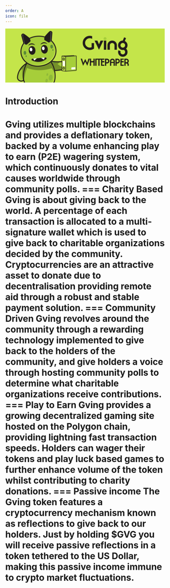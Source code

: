 ```yaml
---
order: A
icon: file
---
```

![](whitepaper.png)
# Introduction 
Gving utilizes multiple blockchains and provides a deflationary token, backed by a volume enhancing play to earn (P2E) wagering system, which continuously donates to vital causes worldwide through community polls.
=== Charity Based
Gving is about giving back to the world. A percentage of each transaction is allocated to a multi-signature wallet which is used to give back to charitable organizations decided by the community. Cryptocurrencies are an attractive asset to donate due to decentralisation providing remote aid through a robust and stable payment solution.
=== Community Driven
Gving revolves around the community through a rewarding technology implemented to give back to the holders of the community, and give holders a voice through hosting community polls to determine what charitable organizations receive contributions.
=== Play to Earn
Gving provides a growing decentralized gaming site hosted on the Polygon chain, providing lightning fast transaction speeds. Holders can wager their tokens and play luck based games to further enhance volume of the token whilst contributing to charity donations.
=== Passive income
The Gving token features a cryptocurrency mechanism known as reflections to give back to our holders. Just by holding $GVG you will receive passive reflections in a token tethered to the US Dollar, making this passive income immune to crypto market fluctuations.
===